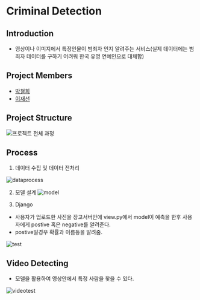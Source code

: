 # Criminal Detection
## Introduction
  - 영상이나 이미지에서 특정인물이 범죄자 인지 알려주는 서비스(실제 데이터에는 범죄자 데이터를 구하기 어려워 한국 유명 연예인으로 대체함)
  
## Project Members
  - [박철희](https://github.com/PARKCHEOLHEE-lab)
  - [이재선](https://github.com/Sun1203)
 
## Project Structure
![프로젝트 전체 과정](https://user-images.githubusercontent.com/84012715/141407901-97b46a10-43fa-485d-864d-ba7f428e49e1.PNG)
  
## Process
 
1. 데이터 수집 및 데이터 전처리

![dataprocess](https://user-images.githubusercontent.com/84012715/141739892-b423b6d6-d6d4-4c85-8224-14af68fce4e3.PNG)
<br>
 

2. 모델 설계
![model](https://user-images.githubusercontent.com/84012715/141740259-871614c6-57cf-4b35-986a-f001296f42ed.PNG)

3. Django
  - 사용자가 업로드한 사진을 장고서버안에 view.py에서 model이 예측을 한후 사용자에게 postive 혹은 negative를 알려준다. 
  - postive일경우 확률과 이름등을 알려줌.
  
  ![test](https://user-images.githubusercontent.com/84012715/141742285-3299b1e8-c065-4fed-a23d-7d0b42b4016a.gif)

## Video Detecting
  - 모델을 활용하여 영상안에서 특정 사람을 찾을 수 있다.


  ![videotest](https://user-images.githubusercontent.com/84012715/141743760-dd3bd8b5-a0e4-4109-9880-bdd59a2af663.gif)
